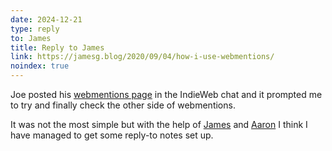 ```yaml
---
date: 2024-12-21
type: reply
to: James
title: Reply to James
link: https://jamesg.blog/2020/09/04/how-i-use-webmentions/
noindex: true
---
```


Joe posted his [webmentions page](https://lab.artlung.com/webmentions/) in the IndieWeb chat and it prompted me to try and finally check the other side of webmentions.

It was not the most simple but with the help of [James](https://jamesg.blog/2020/09/04/how-i-use-webmentions/) and [Aaron](https://aaronparecki.com/2018/06/30/11/your-first-webmention) I think I have managed to get some reply-to notes set up.
